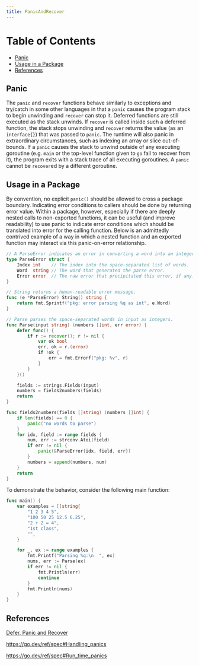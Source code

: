 ```yaml
---
title: PanicAndRecover
---
```


Table of Contents
=================

+ [Panic](#panic)
+ [Usage in a Package](#usage-in-a-package)
+ [References](#references)

## Panic

The `panic` and `recover` functions behave similarly to exceptions and try/catch in some other languages in that a `panic` causes the program stack to begin unwinding and `recover` can stop it. Deferred functions are still executed as the stack unwinds. If `recover` is called inside such a deferred function, the stack stops unwinding and `recover` returns the value (as an `interface{}`) that was passed to `panic`. The runtime will also panic in extraordinary circumstances, such as indexing an array or slice out-of-bounds.  If a `panic` causes the stack to unwind outside of any executing goroutine (e.g. `main` or the top-level function given to `go` fail to recover from it), the program exits with a stack trace of all executing goroutines. A `panic` cannot be `recover`ed by a different goroutine.

## Usage in a Package

By convention, no explicit `panic()` should be allowed to cross a package boundary. Indicating error conditions to callers should be done by returning error value. Within a package, however, especially if there are deeply nested calls to non-exported functions, it can be useful (and improve readability) to use panic to indicate error conditions which should be translated into error for the calling function. Below is an admittedly contrived example of a way in which a nested function and an exported function may interact via this panic-on-error relationship.

```go
// A ParseError indicates an error in converting a word into an integer.
type ParseError struct {
	Index int    // The index into the space-separated list of words.
	Word  string // The word that generated the parse error.
	Error error  // The raw error that precipitated this error, if any.
}

// String returns a human-readable error message.
func (e *ParseError) String() string {
	return fmt.Sprintf("pkg: error parsing %q as int", e.Word)
}

// Parse parses the space-separated words in input as integers.
func Parse(input string) (numbers []int, err error) {
	defer func() {
		if r := recover(); r != nil {
			var ok bool
			err, ok = r.(error)
			if !ok {
				err = fmt.Errorf("pkg: %v", r)
			}
		}
	}()

	fields := strings.Fields(input)
	numbers = fields2numbers(fields)
	return
}

func fields2numbers(fields []string) (numbers []int) {
	if len(fields) == 0 {
		panic("no words to parse")
	}
	for idx, field := range fields {
		num, err := strconv.Atoi(field)
		if err != nil {
			panic(&ParseError{idx, field, err})
		}
		numbers = append(numbers, num)
	}
	return
}
```

To demonstrate the behavior, consider the following main function:
```go
func main() {
	var examples = []string{
		"1 2 3 4 5",
		"100 50 25 12.5 6.25",
		"2 + 2 = 4",
		"1st class",
		"",
	}

	for _, ex := range examples {
		fmt.Printf("Parsing %q:\n  ", ex)
		nums, err := Parse(ex)
		if err != nil {
			fmt.Println(err)
			continue
		}
		fmt.Println(nums)
	}
}
```

## References
[Defer, Panic and Recover](https://go.dev/blog/defer-panic-and-recover)

https://go.dev/ref/spec#Handling_panics

https://go.dev/ref/spec#Run_time_panics

